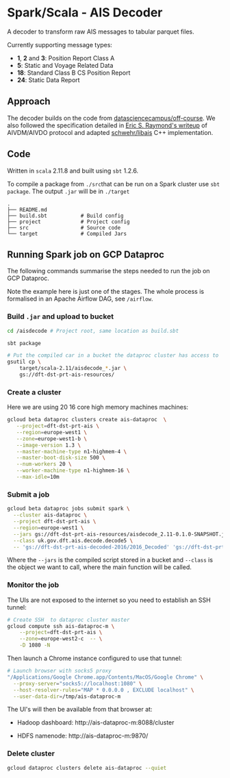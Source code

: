 # Spark/Scala - AIS Decoder

A decoder to transform raw AIS messages to tabular parquet files. 

Currently supporting message types:

* **1**, **2** and **3**: Position Report Class A
* **5**: Static and Voyage Related Data
* **18**: Standard Class B CS Position Report
* **24**: Static Data Report

## Approach

The decoder builds on the code from [datasciencecampus/off-course](https://github.com/datasciencecampus/off-course). We also followed the specification detailed in [Eric S. Raymond's writeup](http://catb.org/gpsd/AIVDM.html) of AIVDM/AIVDO protocol and adapted [schwehr/libais](https://github.com/schwehr/libais) C++ implementation. 

## Code

Written in `scala` 2.11.8 and built using `sbt` 1.2.6. 

To compile a package from `./src`that can be run on  a Spark cluster use `sbt package`. The output `.jar` will be in `./target`

```
.
├── README.md			
├── build.sbt			# Build config
├── project				# Project config
├── src					# Source code
└── target				# Compiled Jars
```

## Running Spark job on GCP Dataproc

The following commands summarise the steps needed to run the job on GCP Dataproc. 

Note the example here is just one of the stages. The whole process is formalised in an Apache Airflow DAG, see `/airflow`. 

### Build `.jar` and upload to bucket

```sh
cd /aisdecode # Project root, same location as build.sbt

sbt package 

# Put the compiled car in a bucket the dataproc cluster has access to
gsutil cp \
	target/scala-2.11/aisdecode_*.jar \
	gs://dft-dst-prt-ais-resources/
```

### Create a cluster 

Here we are using 20 16 core high memory machines machines:

```sh
gcloud beta dataproc clusters create ais-dataproc  \
   --project=dft-dst-prt-ais \
   --region=europe-west1 \
   --zone=europe-west1-b \
   --image-version 1.3 \
   --master-machine-type n1-highmem-4 \
   --master-boot-disk-size 500 \
   --num-workers 20 \
   --worker-machine-type n1-highmem-16 \
   --max-idle=10m
```

### Submit a job

```sh
gcloud beta dataproc jobs submit spark \
  --cluster ais-dataproc \
  --project dft-dst-prt-ais \
  --region=europe-west1 \
  --jars gs://dft-dst-prt-ais-resources/aisdecode_2.11-0.1.0-SNAPSHOT.jar \
  --class uk.gov.dft.ais.decode.decode5 \
  -- 'gs://dft-dst-prt-ais-decoded-2016/2016_Decoded' 'gs://dft-dst-prt-ais-decoded-2016/2016_Decoded_mtype_5'
```

Where the `--jars` is the compiled script stored in a bucket and `--class` is the object we want to call, where the main function will be called. 

### Monitor the job

The UIs are not exposed to the internet so you need to establish an SSH tunnel:

```sh
# Create SSH  to dataproc cluster master
gcloud compute ssh ais-dataproc-m \
    --project=dft-dst-prt-ais \
    --zone=europe-west2-c  -- \
    -D 1080 -N
```

Then launch a Chrome instance configured to use that tunnel:

```sh
# Launch browser with socks5 proxy
"/Applications/Google Chrome.app/Contents/MacOS/Google Chrome" \
  --proxy-server="socks5://localhost:1080" \
  --host-resolver-rules="MAP * 0.0.0.0 , EXCLUDE localhost" \
  --user-data-dir=/tmp/ais-dataproc-m
```

The UI's will then be available from that browser at: 

- Hadoop dashboard: http://ais-dataproc-m:8088/cluster

- HDFS namenode: http://ais-dataproc-m:9870/

### Delete cluster

```sh
gcloud dataproc clusters delete ais-dataproc --quiet
```

